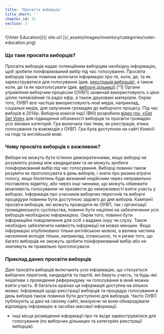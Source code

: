```yaml
---
title: 'Просвіта виборців'
title_short: ''
chapter_id: 31
section: 3
---
```


![Voter Education]({{ site.url }}/\_assets/images/inventory/categories/voter-education.png)

### Що таке просвіта виборців?

Просвіта виборців надає потенційним виборцям необхідну інформацію, щоб зробити поінформований вибір під час голосування. Просвіта виборців також повинна включати інформацію про те, коли, де, та як зареєструватися для голосування (див. [реєстрація виборців](/uk/guide/key-categories/voter-registration/)), а також коли, де та як проголосувати (див. [виборчі дільниці](/uk/guide/key-categories/polling-stations/)).[^1] Органи управління виборчим процесом (ОУВП) зазвичай використовують з цією ціллю телевізійний та радіо ефір, а також друковані матеріали. Окрім того, ОУВП все частіше використовують нові медіа, наприклад, соціальні медіа, для залучення громадян до виборчого процесу. Під час виборів в 2014р. Виборча комісія Індії (ВКІ) розробила [відео гру, «Get Set Vote»](http://eci.nic.in/eci_main1/Sveep/maze_english/index_english.html) для підвищення обізнаності виборців та просвіти громадян усіх вікових категорій. Гра включала такі теми, як реєстрація, етика голосування та взаємодія з ОУВП. Гра була доступною на сайті Комісії на гінді та англійській мові.

### Чому просвіта виборців є важливою?

Вибори не можуть бути істинно демократичними, якщо виборці не розуміють різниці між кандидатами та не можуть зробити поінформований вибір під час голосування. Виборці повинні також розуміти як проголосувати в день виборів, і знати про ризики втрати голосу, якщо бюлетень буде визнаний недійсним через неправильно поставлену відмітку, або через інші чинники, що можуть обмежити можливість голосування чи призвести до неможливості взяти участь у виборах. Інформація про учасників виборчих перегонів та виборчі процедури повинна бути доступною задовго до дня виборів. Кампанії просвіти виборців, які можуть проводити як ОУВП, так і організації громадянського суспільства, повинні бути націлені на забезпечення усіх виборців необхідною інформацією. Окрім того, повинні бути інформаційні повідомлення для осіб з вадами зору чи слуху. Також необхідно забезпечити наявність інформації на мовах меншин. Якщо інформацію опубліковано тільки англійською мовою, а велика частина населення володіє тільки, наприклад, іспанською, то я ризик того, що багато виборців не зможуть зробити поінформований вибір або не знатимуть як правильно проголосувати.

### Приклад даних просвіти виборців

Дані просвіти виборців включають усю інформацію, що стосується виборчих перегонів, кандидатів та партій, які беруть участь, та будь-які ініціативи з проведення референдуму чи голосування в який можна взяти участь. В багатьох країнах ця інформація доступна на кількох мовах. Інформація щодо реєстрації виборців та процедур голосування в день виборів також повинна бути доступною для виборців. Часто ОУВП публікують ці дані на своєму сайті, вказуючи чи вони обнародували відповідну інформацію в засобах масової інформації.

- [](#reference-1)інші місця розміщення інформації про те як/де зареєструватися для голосування (по виборчих дільницях та категоріях реєстрації виборців).
